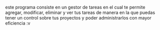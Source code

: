 este programa consiste en un gestor de tareas en el cual te permite agregar, modificar, eliminar y ver tus tareas de manera en la que puedas tener un control sobre tus proyectos
y poder administrarlos con mayor eficiencia :v